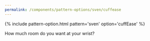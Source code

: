 ```yaml
---
permalink: /components/pattern-options/sven/cuffease
---
```

{% include pattern-option.html pattern='sven' option='cuffEase' %}

How much room do you want at your wrist?
